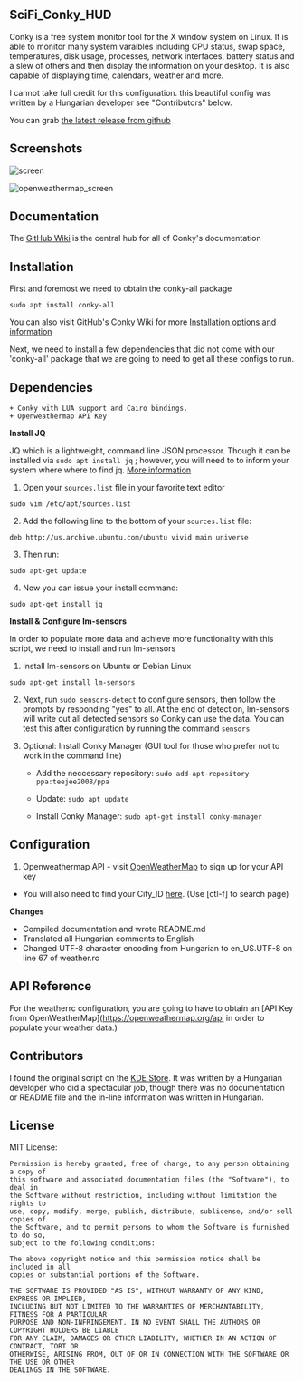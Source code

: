 ## SciFi_Conky_HUD

Conky is a free system monitor tool for the X window system on Linux. It is able to monitor many system varaibles including CPU status, swap space, temperatures, disk usage, processes, network interfaces, battery status and a slew of others and then display the information on your desktop. It is also capable of displaying time, calendars, weather and more.

I cannot take full credit for this configuration. this beautiful config was written by a Hungarian developer see "Contributors" below.

You can grab [the latest release from github](https://github.com/brndnmtthws/conky/releases/latest)

## Screenshots

![screen](https://user-images.githubusercontent.com/26425982/37259259-59794b1e-255a-11e8-9541-6cd5de5cd543.png)

![openweathermap_screen](https://user-images.githubusercontent.com/26425982/37260065-30a48338-2565-11e8-98be-c9174c022775.png)

## Documentation

The [GitHub Wiki](https://github.com/brndnmtthws/conky/wiki) is the central hub for all of Conky's documentation

## Installation

First and foremost we need to obtain the conky-all package

    sudo apt install conky-all

You can also visit GitHub's Conky Wiki for more [Installation options and information](https://github.com/brndnmtthws/conky/wiki/Installation)

Next, we need to install a few dependencies that did not come with our 'conky-all' package that we are going to need to get all these configs to run.

## Dependencies

    + Conky with LUA support and Cairo bindings.
    + Openweathermap API Key

**Install JQ**

JQ which is a lightweight, command line JSON processor. Though it can be installed via `sudo apt install jq` ; however, you will need to to inform your system where
where to find jq. [More information](https://stedolan.github.io/jq/download/)

1. Open your `sources.list` file in your favorite text editor

  `sudo vim /etc/apt/sources.list`

2. Add the following line to the bottom of your `sources.list` file:

  `deb http://us.archive.ubuntu.com/ubuntu vivid main universe`

3. Then run:

  `sudo apt-get update`

4. Now you can issue your install command:

  `sudo apt-get install jq`

**Install & Configure lm-sensors**

In order to populate more data and achieve more functionality with this script, we need to install and run lm-sensors

1. Install lm-sensors on Ubuntu or Debian Linux

  `sudo apt-get install lm-sensors`

2. Next, run `sudo sensors-detect` to configure sensors, then follow the prompts by responding "yes" to all. At the end of detection, lm-sensors will write out all detected sensors so Conky can use the data. You can test this after configuration by running the command `sensors`

3. Optional: Install Conky Manager (GUI tool for those who prefer not to work in the command line)

    + Add the neccessary repository: `sudo add-apt-repository ppa:teejee2008/ppa`

    + Update: `sudo apt update`

    +  Install Conky Manager:
      `sudo apt-get install conky-manager`

## Configuration

1. Openweathermap API - visit [OpenWeatherMap](https://openweathermap.org/api) to sign up for your API key

  + You will also need to find your City_ID  [here](http://openweathermap.org/help/city_list.txt). (Use [ctl-f] to search page)

**Changes**
+ Compiled documentation and wrote README.md
+ Translated all Hungarian comments to English
+ Changed UTF-8 character encoding from Hungarian to en_US.UTF-8 on line 67 of weather.rc

## API Reference

For the weatherrc configuration, you are going to have to obtain an [API Key from OpenWeatherMap](https://openweathermap.org/api in order to populate your weather data.)

## Contributors

I found the original script on the [KDE Store](https://store.kde.org/p/1197920). It was written by a Hungarian developer who did a spectacular job, though there was no documentation or README file and the in-line information was written in Hungarian.


## License

MIT License:

    Permission is hereby granted, free of charge, to any person obtaining a copy of
    this software and associated documentation files (the "Software"), to deal in
    the Software without restriction, including without limitation the rights to
    use, copy, modify, merge, publish, distribute, sublicense, and/or sell copies of
    the Software, and to permit persons to whom the Software is furnished to do so,
    subject to the following conditions:   

    The above copyright notice and this permission notice shall be included in all
    copies or substantial portions of the Software.

    THE SOFTWARE IS PROVIDED "AS IS", WITHOUT WARRANTY OF ANY KIND, EXPRESS OR IMPLIED, 
    INCLUDING BUT NOT LIMITED TO THE WARRANTIES OF MERCHANTABILITY, FITNESS FOR A PARTICULAR 
    PURPOSE AND NON-INFRINGEMENT. IN NO EVENT SHALL THE AUTHORS OR COPYRIGHT HOLDERS BE LIABLE
    FOR ANY CLAIM, DAMAGES OR OTHER LIABILITY, WHETHER IN AN ACTION OF CONTRACT, TORT OR 
    OTHERWISE, ARISING FROM, OUT OF OR IN CONNECTION WITH THE SOFTWARE OR THE USE OR OTHER 
    DEALINGS IN THE SOFTWARE.
    


